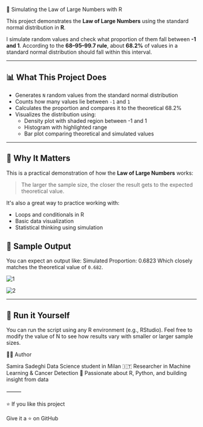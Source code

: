 🎯 Simulating the Law of Large Numbers with R

This project demonstrates the **Law of Large Numbers** using the standard normal distribution in **R**.

I simulate random values and check what proportion of them fall between **-1 and 1**. According to the **68–95–99.7 rule**, about **68.2%** of values in a standard normal distribution should fall within this interval.

---

## 📊 What This Project Does

- Generates `N` random values from the standard normal distribution  
- Counts how many values lie between `-1` and `1`  
- Calculates the proportion and compares it to the theoretical 68.2%  
- Visualizes the distribution using:
  - Density plot with shaded region between -1 and 1
  - Histogram with highlighted range
  - Bar plot comparing theoretical and simulated values

---

## 🧠 Why It Matters

This is a practical demonstration of how the **Law of Large Numbers** works:
> The larger the sample size, the closer the result gets to the expected theoretical value.

It's also a great way to practice working with:
- Loops and conditionals in R
- Basic data visualization
- Statistical thinking using simulation


## 📸 Sample Output

You can expect an output like:
Simulated Proportion: 0.6823
Which closely matches the theoretical value of `0.682`.

![1](https://github.com/user-attachments/assets/8a34dac8-544b-486b-98e3-a4aee2e49c3f)

![2](https://github.com/user-attachments/assets/5629c2a1-044c-4956-84cf-51bd258b25ad)




---

## 🚀 Run it Yourself

You can run the script using any R environment (e.g., RStudio).
Feel free to modify the value of N to see how results vary with smaller or larger sample sizes.


👩‍💻 Author

Samira Sadeghi
Data Science student in Milan 🇮🇹
Researcher in Machine Learning & Cancer Detection
💬 Passionate about R, Python, and building insight from data

⸻

⭐️ If you like this project

Give it a ⭐️ on GitHub

